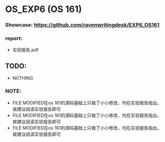 # OS_EXP6 (OS 161)
### Showcase: https://github.com/ravenwritingdesk/EXP6_OS161

### report:
 - 实验报告.pdf


## TODO:
- NOTHING

### NOTE:
- FILE MODIFIED在os 161的源码基础上只做了小小修改，均在实验报告指出，故建议阅读实验报告即可
- FILE MODIFIED在os 161的源码基础上只做了小小修改，均在实验报告指出，故建议阅读实验报告即可
- FILE MODIFIED在os 161的源码基础上只做了小小修改，均在实验报告指出，故建议阅读实验报告即可
